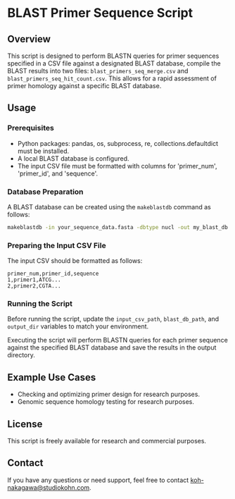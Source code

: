 
# BLAST Primer Sequence Script

## Overview

This script is designed to perform BLASTN queries for primer sequences specified in a CSV file against a designated BLAST database, compile the BLAST results into two files: `blast_primers_seq_merge.csv` and `blast_primers_seq_hit_count.csv`. This allows for a rapid assessment of primer homology against a specific BLAST database.

## Usage

### Prerequisites

- Python packages: pandas, os, subprocess, re, collections.defaultdict must be installed.
- A local BLAST database is configured.
- The input CSV file must be formatted with columns for 'primer_num', 'primer_id', and 'sequence'.

### Database Preparation

A BLAST database can be created using the `makeblastdb` command as follows:

```bash
makeblastdb -in your_sequence_data.fasta -dbtype nucl -out my_blast_db
```

### Preparing the Input CSV File

The input CSV should be formatted as follows:

```
primer_num,primer_id,sequence
1,primer1,ATCG...
2,primer2,CGTA...
```

### Running the Script

Before running the script, update the `input_csv_path`, `blast_db_path`, and `output_dir` variables to match your environment.

Executing the script will perform BLASTN queries for each primer sequence against the specified BLAST database and save the results in the output directory.

## Example Use Cases

- Checking and optimizing primer design for research purposes.
- Genomic sequence homology testing for research purposes.

## License

This script is freely available for research and commercial purposes.

## Contact

If you have any questions or need support, feel free to contact koh-nakagawa@studiokohn.com.
